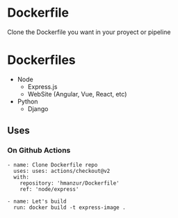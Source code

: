# Dockerfile

Clone the Dockerfile you want in your proyect or pipeline


# Dockerfiles

- Node
  - Express.js
  - WebSite (Angular, Vue, React, etc)
- Python
  -  Django

## Uses


### On Github Actions

```workflow
- name: Clone Dockerfile repo
  uses: uses: actions/checkout@v2
  with:
    repository: 'hmanzur/Dockerfile'
    ref: 'node/express'

- name: Let's build
  run: docker build -t express-image .
```
